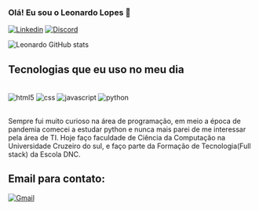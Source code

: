 
### Olá! Eu sou o Leonardo Lopes 👋

[![Linkedin](
	https://img.shields.io/badge/LinkedIn-0077B5?style=for-the-badge&logo=linkedin&logoColor=white)](https://www.linkedin.com/in/leonardo-lopes-3299b5223/)
     [![Discord](
	https://img.shields.io/badge/Discord-7289DA?style=for-the-badge&logo=discord&logoColor=white)](https://discord.gg/TjvCfA4X)

![Leonardo GitHub stats](https://github-readme-stats.vercel.app/api?username=LeonardoLopes16&show_icons=true&theme=dracula)

## Tecnologias que eu uso no meu dia

<div style="display inline_block"></br>
<img align="center" alt="html5" src="https://img.shields.io/badge/HTML5-E34F26?style=for-the-badge&logo=html5&logoColor=white">
<img align="center" alt="css" src="https://img.shields.io/badge/CSS3-1572B6?style=for-the-badge&logo=css3&logoColor=white">
<img align="center" alt="javascript" src="https://img.shields.io/badge/JavaScript-323330?style=for-the-badge&logo=javascript&logoColor=F7DF1E">
<img align="center" alt="python" src="https://img.shields.io/badge/Python-14354C?style=for-the-badge&logo=python&logoColor=white">
</div><br/>

Sempre fui muito curioso na área de programação, em meio a época de pandemia comecei a estudar python e nunca mais parei de me interessar pela área de TI.
Hoje faço faculdade de Ciência da Computação na Universidade Cruzeiro do sul, e faço parte da Formação de Tecnologia(Full stack) da Escola DNC.

## Email para contato:
[![Gmail](
	https://img.shields.io/badge/Gmail-D14836?style=for-the-badge&logo=gmail&logoColor=white)](mailto:leuuu1010@gmail.com)

